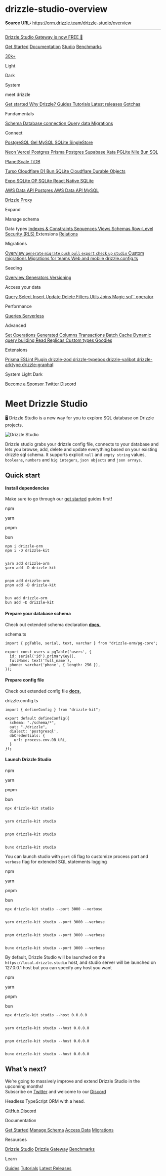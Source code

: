 # drizzle-studio-overview

**Source URL:** https://orm.drizzle.team/drizzle-studio/overview

---

[Drizzle Studio Gateway is now FREE 👀](https://gateway.drizzle.team/)

[ ](/)

[Get Started](/docs/get-started) [Documentation](/docs/overview) [Studio](/drizzle-studio/overview) [Benchmarks](/benchmarks)

[ 30k+ ](https://github.com/drizzle-team/drizzle-orm) [ ](/announcements)

Light 

Dark 

System 

meet drizzle

[ Get started ](/docs/get-started)[ Why Drizzle? ](/docs/overview)[ Guides ](/docs/guides)[ Tutorials ](/docs/tutorials)[ Latest releases ](/docs/latest-releases)[ Gotchas ](/docs/gotchas)

Fundamentals

[ Schema ](/docs/sql-schema-declaration)[ Database connection ](/docs/connect-overview)[ Query data ](/docs/data-querying)[ Migrations ](/docs/migrations)

Connect 

[ PostgreSQL ](/docs/get-started-postgresql)[ Gel ](/docs/get-started-gel)[ MySQL ](/docs/get-started-mysql)[ SQLite ](/docs/get-started-sqlite)[ SingleStore ](/docs/get-started-singlestore)

[ Neon ](/docs/connect-neon)[ Vercel Postgres ](/docs/connect-vercel-postgres)[ Prisma Postgres ](/docs/connect-prisma-postgres)[ Supabase ](/docs/connect-supabase)[ Xata ](/docs/connect-xata)[ PGLite ](/docs/connect-pglite)[ Nile ](/docs/connect-nile)[ Bun SQL ](/docs/connect-bun-sql)

[ PlanetScale ](/docs/connect-planetscale)[ TiDB ](/docs/connect-tidb)

[ Turso ](/docs/connect-turso)[ Cloudflare D1 ](/docs/connect-cloudflare-d1)[ Bun SQLite ](/docs/connect-bun-sqlite)[ Cloudflare Durable Objects ](/docs/connect-cloudflare-do)

[ Expo SQLite ](/docs/connect-expo-sqlite)[ OP SQLite ](/docs/connect-op-sqlite)[ React Native SQLite ](/docs/connect-react-native-sqlite)

[ AWS Data API Postgres ](/docs/connect-aws-data-api-pg)[ AWS Data API MySQL ](/docs/connect-aws-data-api-mysql)

[ Drizzle Proxy ](/docs/connect-drizzle-proxy)

Expand

Manage schema

Data types [ Indexes & Constraints ](/docs/indexes-constraints)[ Sequences ](/docs/sequences)[ Views ](/docs/views)[ Schemas ](/docs/schemas)[ Row-Level Security (RLS) ](/docs/rls) Extensions [ Relations ](/docs/relations)

Migrations

[ Overview ](/docs/kit-overview)[ `generate` ](/docs/drizzle-kit-generate)[ `migrate` ](/docs/drizzle-kit-migrate)[ `push` ](/docs/drizzle-kit-push)[ `pull` ](/docs/drizzle-kit-pull)[ `export` ](/docs/drizzle-kit-export)[ `check` ](/docs/drizzle-kit-check)[ `up` ](/docs/drizzle-kit-up)[ `studio` ](/docs/drizzle-kit-studio)[ Custom migrations ](/docs/kit-custom-migrations)[ Migrations for teams ](/docs/kit-migrations-for-teams)[ Web and mobile ](/docs/kit-web-mobile)[ drizzle.config.ts ](/docs/drizzle-config-file)

Seeding

[ Overview ](/docs/seed-overview)[ Generators ](/docs/seed-functions)[ Versioning ](/docs/seed-versioning)

Access your data

[ Query ](/docs/rqb)[ Select ](/docs/select)[ Insert ](/docs/insert)[ Update ](/docs/update)[ Delete ](/docs/delete)[ Filters ](/docs/operators)[ Utils ](/docs/query-utils)[ Joins ](/docs/joins)[ Magic sql`` operator ](/docs/sql)

Performance

[ Queries ](/docs/perf-queries)[ Serverless ](/docs/perf-serverless)

Advanced

[ Set Operations ](/docs/set-operations)[ Generated Columns ](/docs/generated-columns)[ Transactions ](/docs/transactions)[ Batch ](/docs/batch-api)[ Cache ](/docs/cache)[ Dynamic query building ](/docs/dynamic-query-building)[ Read Replicas ](/docs/read-replicas)[ Custom types ](/docs/custom-types)[ Goodies ](/docs/goodies)

Extensions

[ Prisma ](/docs/prisma)[ ESLint Plugin ](/docs/eslint-plugin)[ drizzle-zod ](/docs/zod)[ drizzle-typebox ](/docs/typebox)[ drizzle-valibot ](/docs/valibot)[ drizzle-arktype ](/docs/arktype)[ drizzle-graphql ](/docs/graphql)

System Light Dark

[ Become a Sponsor ](https://driz.link/sponsor) [ Twitter ](https://mobile.twitter.com/DrizzleORM) [ Discord ](https://discord.gg/yfjTbVXMW4)

# Meet Drizzle Studio

🖥 Drizzle Studio is a new way for you to explore SQL database on Drizzle projects.

![Drizzle Studio](/_astro/drizzle-studio.YeMH1cmC_15sm1a.webp)

Drizzle studio grabs your drizzle config file, connects to your database and lets you browse, add, delete and update everything based on your existing drizzle sql schema. It supports explicit `null` and `empty string` values, `booleans`, `numbers` and `big integers`, `json objects` and `json arrays`.

## Quick start

#### Install dependencies

Make sure to go through our [get started](/docs/get-started) guides first!

npm 

yarn 

pnpm 

bun 
    
    
    npm i drizzle-orm
    npm i -D drizzle-kit
    
    
    yarn add drizzle-orm
    yarn add -D drizzle-kit
    
    
    pnpm add drizzle-orm
    pnpm add -D drizzle-kit
    
    
    bun add drizzle-orm
    bun add -D drizzle-kit

#### Prepare your database schema

Check out extended schema declaration **[docs.](/docs/sql-schema-declaration)**

schema.ts
    
    
    import { pgTable, serial, text, varchar } from "drizzle-orm/pg-core";
    
    export const users = pgTable('users', {
      id: serial('id').primaryKey(),
      fullName: text('full_name'),
      phone: varchar('phone', { length: 256 }),
    });

#### Prepare config file

Check out extended config file **[docs.](/docs/drizzle-config-file)**

drizzle.config.ts
    
    
    import { defineConfig } from "drizzle-kit";
     
    export default defineConfig({
      schema: "./schema/*",
      out: "./drizzle",
      dialect: 'postgresql',
      dbCredentials: {
        url: process.env.DB_URL,
      }
    });

#### Launch Drizzle Studio

npm 

yarn 

pnpm 

bun 
    
    
    npx drizzle-kit studio
    
    
    yarn drizzle-kit studio
    
    
    pnpm drizzle-kit studio
    
    
    bunx drizzle-kit studio

You can launch studio with `port` cli flag to customize process port and `verbose` flag for extended SQL statements logging

npm 

yarn 

pnpm 

bun 
    
    
    npx drizzle-kit studio --port 3000 --verbose
    
    
    yarn drizzle-kit studio --port 3000 --verbose
    
    
    pnpm drizzle-kit studio --port 3000 --verbose
    
    
    bunx drizzle-kit studio --port 3000 --verbose

By default, Drizzle Studio will be launched on the `https://local.drizzle.studio` host, and studio server will be launched on 127.0.0.1 host but you can specify any host you want

npm 

yarn 

pnpm 

bun 
    
    
    npx drizzle-kit studio --host 0.0.0.0
    
    
    yarn drizzle-kit studio --host 0.0.0.0
    
    
    pnpm drizzle-kit studio --host 0.0.0.0
    
    
    bunx drizzle-kit studio --host 0.0.0.0

## What’s next?

We’re going to massively improve and extend Drizzle Studio in the upcoming months!  
Subscribe on [Twitter](https://twitter.com/DrizzleORM) and welcome to our [Discord](https://driz.link/discord)

[ ](/)

Headless TypeScript ORM with a head.

[ GitHub ](https://github.com/drizzle-team/drizzle-orm) [ Discord ](https://discord.gg/yfjTbVXMW4) [ ](https://twitter.com/DrizzleORM)

Documentation

[Get Started](/docs/overview) [Manage Schema](/docs/sql-schema-declaration) [Access Data](/docs/rqb) [Migrations](/docs/kit-overview)

Resources

[Drizzle Studio](/drizzle-studio/overview) [Drizzle Gateway](https://gateway.drizzle.team) [Benchmarks](/benchmarks)

Learn

[Guides](/docs/guides) [Tutorials](/docs/tutorials) [Latest Releases](/docs/latest-releases)